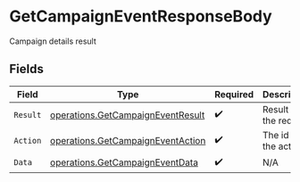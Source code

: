 # GetCampaignEventResponseBody

Campaign details result


## Fields

| Field                                                                                  | Type                                                                                   | Required                                                                               | Description                                                                            |
| -------------------------------------------------------------------------------------- | -------------------------------------------------------------------------------------- | -------------------------------------------------------------------------------------- | -------------------------------------------------------------------------------------- |
| `Result`                                                                               | [operations.GetCampaignEventResult](../../models/operations/getcampaigneventresult.md) | :heavy_check_mark:                                                                     | Result of the request                                                                  |
| `Action`                                                                               | [operations.GetCampaignEventAction](../../models/operations/getcampaigneventaction.md) | :heavy_check_mark:                                                                     | The id of the action                                                                   |
| `Data`                                                                                 | [operations.GetCampaignEventData](../../models/operations/getcampaigneventdata.md)     | :heavy_check_mark:                                                                     | N/A                                                                                    |